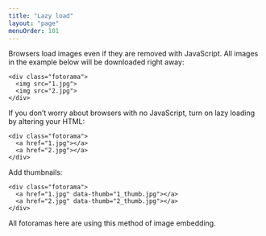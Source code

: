 ```yaml
---
title: "Lazy load"
layout: "page"
menuOrder: 101
---
```


Browsers load images even if&nbsp;they are removed with JavaScript. All images in&nbsp;the example below will be&nbsp;downloaded right away:

    <div class="fotorama">
      <img src="1.jpg">
      <img src="2.jpg">
    </div>

If&nbsp;you don&rsquo;t worry about browsers with no&nbsp;JavaScript, turn on&nbsp;lazy loading by&nbsp;altering your <abbr>HTML</abbr>:

    <div class="fotorama">
      <a href="1.jpg"></a>
      <a href="2.jpg"></a>
    </div>

Add thumbnails:

    <div class="fotorama">
      <a href="1.jpg" data-thumb="1_thumb.jpg"></a>
      <a href="2.jpg" data-thumb="2_thumb.jpg"></a>
    </div>

All fotoramas here are using this method of image embedding.